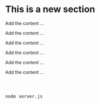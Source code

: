 # This is a new section

Add the content …

Add the content …

Add the content …

Add the content …

Add the content …

Add the content …

##### <br>



<pre>node server.js
</pre>

